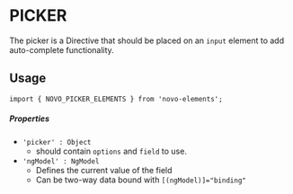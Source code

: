 # PICKER

The picker is a Directive that should be placed on an `input` element to add auto-complete functionality.

## Usage
    import { NOVO_PICKER_ELEMENTS } from 'novo-elements';

##### Properties
- `'picker' : Object`
    * should contain `options` and `field` to use.
- `'ngModel' : NgModel`
    * Defines the current value of the field
    * Can be two-way data bound with `[(ngModel)]="binding"`
